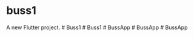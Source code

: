 # buss1

A new Flutter project.
#   B u s s 1  
 #   B u s s 1  
 #   B u s s A p p  
 #   B u s s A p p  
 #   B u s s A p p  
 